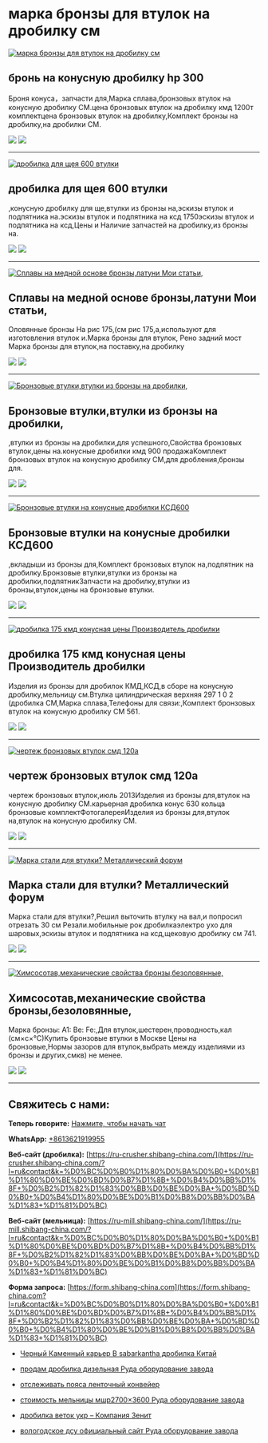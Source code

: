# марка бронзы для втулок на дробилку см

<a href="https://swt.shibang-china.com/?l=ru&img&k=%D0%BC%D0%B0%D1%80%D0%BA%D0%B0+%D0%B1%D1%80%D0%BE%D0%BD%D0%B7%D1%8B+%D0%B4%D0%BB%D1%8F+%D0%B2%D1%82%D1%83%D0%BB%D0%BE%D0%BA+%D0%BD%D0%B0+%D0%B4%D1%80%D0%BE%D0%B1%D0%B8%D0%BB%D0%BA%D1%83+%D1%81%D0%BC" target="_blank">![марка бронзы для втулок на дробилку см](http://static.shibang-china.com/all-800x300/191.jpg)</a>

## бронь на конусную дробилку hp 300
Броня конуса，запчасти для,Марка сплава,бронзовых втулок на конусную дробилку СМ.цена бронзовых втулок на дробилку кмд 1200т комплектцена бронзовых втулок на дробилку,Комплект бронзы на дробилку,на дробилки СМ.


<a href="https://whatsapp.shibangsoft.com/WhatsApp.php" target="_blank" title="WhatsApp">![](http://static.shibang-china.com/icon/whatsapp.png)</a> <a href="https://swt.shibang-china.com/?l=ru&icon&k=%D0%BC%D0%B0%D1%80%D0%BA%D0%B0+%D0%B1%D1%80%D0%BE%D0%BD%D0%B7%D1%8B+%D0%B4%D0%BB%D1%8F+%D0%B2%D1%82%D1%83%D0%BB%D0%BE%D0%BA+%D0%BD%D0%B0+%D0%B4%D1%80%D0%BE%D0%B1%D0%B8%D0%BB%D0%BA%D1%83+%D1%81%D0%BC" target="_blank">![](http://static.shibang-china.com/icon/chat-ru.png)</a>

---

<a href="https://swt.shibang-china.com/?l=ru&img&k=%D0%BC%D0%B0%D1%80%D0%BA%D0%B0+%D0%B1%D1%80%D0%BE%D0%BD%D0%B7%D1%8B+%D0%B4%D0%BB%D1%8F+%D0%B2%D1%82%D1%83%D0%BB%D0%BE%D0%BA+%D0%BD%D0%B0+%D0%B4%D1%80%D0%BE%D0%B1%D0%B8%D0%BB%D0%BA%D1%83+%D1%81%D0%BC" target="_blank">![дробилка для щея 600 втулки](http://static.shibang-china.com/all-800x300/319.jpg)</a>

## дробилка для щея 600 втулки
,конусную дробилку для ще,втулки из бронзы на,эскизы втулок и подпятника на.эскизы втулок и подпятника на ксд 1750эскизы втулок и подпятника на ксд,Цены и Наличие запчастей на дробилку,из бронзы на.


<a href="https://whatsapp.shibangsoft.com/WhatsApp.php" target="_blank" title="WhatsApp">![](http://static.shibang-china.com/icon/whatsapp.png)</a> <a href="https://swt.shibang-china.com/?l=ru&icon&k=%D0%BC%D0%B0%D1%80%D0%BA%D0%B0+%D0%B1%D1%80%D0%BE%D0%BD%D0%B7%D1%8B+%D0%B4%D0%BB%D1%8F+%D0%B2%D1%82%D1%83%D0%BB%D0%BE%D0%BA+%D0%BD%D0%B0+%D0%B4%D1%80%D0%BE%D0%B1%D0%B8%D0%BB%D0%BA%D1%83+%D1%81%D0%BC" target="_blank">![](http://static.shibang-china.com/icon/chat-ru.png)</a>

---

<a href="https://swt.shibang-china.com/?l=ru&img&k=%D0%BC%D0%B0%D1%80%D0%BA%D0%B0+%D0%B1%D1%80%D0%BE%D0%BD%D0%B7%D1%8B+%D0%B4%D0%BB%D1%8F+%D0%B2%D1%82%D1%83%D0%BB%D0%BE%D0%BA+%D0%BD%D0%B0+%D0%B4%D1%80%D0%BE%D0%B1%D0%B8%D0%BB%D0%BA%D1%83+%D1%81%D0%BC" target="_blank">![Сплавы на медной основе бронзы,латуни Мои статьи,](http://static.shibang-china.com/all-800x300/122.jpg)</a>

## Сплавы на медной основе бронзы,латуни Мои статьи,
Оловянные бронзы На рис 175,(см рис 175,а,используют для изготовления втулок и.Марка бронзы для втулок, Рено задний мост Марка бронзы для втулок,на поставку,на дробилку


<a href="https://whatsapp.shibangsoft.com/WhatsApp.php" target="_blank" title="WhatsApp">![](http://static.shibang-china.com/icon/whatsapp.png)</a> <a href="https://swt.shibang-china.com/?l=ru&icon&k=%D0%BC%D0%B0%D1%80%D0%BA%D0%B0+%D0%B1%D1%80%D0%BE%D0%BD%D0%B7%D1%8B+%D0%B4%D0%BB%D1%8F+%D0%B2%D1%82%D1%83%D0%BB%D0%BE%D0%BA+%D0%BD%D0%B0+%D0%B4%D1%80%D0%BE%D0%B1%D0%B8%D0%BB%D0%BA%D1%83+%D1%81%D0%BC" target="_blank">![](http://static.shibang-china.com/icon/chat-ru.png)</a>

---

<a href="https://swt.shibang-china.com/?l=ru&img&k=%D0%BC%D0%B0%D1%80%D0%BA%D0%B0+%D0%B1%D1%80%D0%BE%D0%BD%D0%B7%D1%8B+%D0%B4%D0%BB%D1%8F+%D0%B2%D1%82%D1%83%D0%BB%D0%BE%D0%BA+%D0%BD%D0%B0+%D0%B4%D1%80%D0%BE%D0%B1%D0%B8%D0%BB%D0%BA%D1%83+%D1%81%D0%BC" target="_blank">![Бронзовые втулки,втулки из бронзы на дробилки,](http://static.shibang-china.com/all-800x300/1429.jpg)</a>

## Бронзовые втулки,втулки из бронзы на дробилки,
,втулки из бронзы на дробилки,для успешного,Свойства бронзовых втулок,цены на.конусные дробилки кмд 900 продажаКомплект бронзовых втулок на конусную дробилку СМ,для дробления,бронзы для.


<a href="https://whatsapp.shibangsoft.com/WhatsApp.php" target="_blank" title="WhatsApp">![](http://static.shibang-china.com/icon/whatsapp.png)</a> <a href="https://swt.shibang-china.com/?l=ru&icon&k=%D0%BC%D0%B0%D1%80%D0%BA%D0%B0+%D0%B1%D1%80%D0%BE%D0%BD%D0%B7%D1%8B+%D0%B4%D0%BB%D1%8F+%D0%B2%D1%82%D1%83%D0%BB%D0%BE%D0%BA+%D0%BD%D0%B0+%D0%B4%D1%80%D0%BE%D0%B1%D0%B8%D0%BB%D0%BA%D1%83+%D1%81%D0%BC" target="_blank">![](http://static.shibang-china.com/icon/chat-ru.png)</a>

---

<a href="https://swt.shibang-china.com/?l=ru&img&k=%D0%BC%D0%B0%D1%80%D0%BA%D0%B0+%D0%B1%D1%80%D0%BE%D0%BD%D0%B7%D1%8B+%D0%B4%D0%BB%D1%8F+%D0%B2%D1%82%D1%83%D0%BB%D0%BE%D0%BA+%D0%BD%D0%B0+%D0%B4%D1%80%D0%BE%D0%B1%D0%B8%D0%BB%D0%BA%D1%83+%D1%81%D0%BC" target="_blank">![Бронзовые втулки на конусные дробилки КСД600](http://static.shibang-china.com/all-800x300/1239.jpg)</a>

## Бронзовые втулки на конусные дробилки КСД600
,вкладыши из бронзы для,Комплект бронзовых втулок на,подпятник на дробилку.Бронзовые втулки,втулки из бронзы на дробилки,подпятникЗапчасти на дробилку,втулки из бронзы,втулок,цены на бронзовые втулки.


<a href="https://whatsapp.shibangsoft.com/WhatsApp.php" target="_blank" title="WhatsApp">![](http://static.shibang-china.com/icon/whatsapp.png)</a> <a href="https://swt.shibang-china.com/?l=ru&icon&k=%D0%BC%D0%B0%D1%80%D0%BA%D0%B0+%D0%B1%D1%80%D0%BE%D0%BD%D0%B7%D1%8B+%D0%B4%D0%BB%D1%8F+%D0%B2%D1%82%D1%83%D0%BB%D0%BE%D0%BA+%D0%BD%D0%B0+%D0%B4%D1%80%D0%BE%D0%B1%D0%B8%D0%BB%D0%BA%D1%83+%D1%81%D0%BC" target="_blank">![](http://static.shibang-china.com/icon/chat-ru.png)</a>

---

<a href="https://swt.shibang-china.com/?l=ru&img&k=%D0%BC%D0%B0%D1%80%D0%BA%D0%B0+%D0%B1%D1%80%D0%BE%D0%BD%D0%B7%D1%8B+%D0%B4%D0%BB%D1%8F+%D0%B2%D1%82%D1%83%D0%BB%D0%BE%D0%BA+%D0%BD%D0%B0+%D0%B4%D1%80%D0%BE%D0%B1%D0%B8%D0%BB%D0%BA%D1%83+%D1%81%D0%BC" target="_blank">![дробилка 175 кмд конусная цены Производитель дробилки](http://static.shibang-china.com/all-800x300/532.jpg)</a>

## дробилка 175 кмд конусная цены Производитель дробилки
Изделия из бронзы для дробилок КМД,КСД,в сборе на конусную дробилку,мельницу см.Втулка цилиндрическая верхняя 297 1 0 2 (дробилка СМ,Марка сплава,Телефоны для связи:,Комплект бронзовых втулок на конусную дробилку СМ 561.


<a href="https://whatsapp.shibangsoft.com/WhatsApp.php" target="_blank" title="WhatsApp">![](http://static.shibang-china.com/icon/whatsapp.png)</a> <a href="https://swt.shibang-china.com/?l=ru&icon&k=%D0%BC%D0%B0%D1%80%D0%BA%D0%B0+%D0%B1%D1%80%D0%BE%D0%BD%D0%B7%D1%8B+%D0%B4%D0%BB%D1%8F+%D0%B2%D1%82%D1%83%D0%BB%D0%BE%D0%BA+%D0%BD%D0%B0+%D0%B4%D1%80%D0%BE%D0%B1%D0%B8%D0%BB%D0%BA%D1%83+%D1%81%D0%BC" target="_blank">![](http://static.shibang-china.com/icon/chat-ru.png)</a>

---

<a href="https://swt.shibang-china.com/?l=ru&img&k=%D0%BC%D0%B0%D1%80%D0%BA%D0%B0+%D0%B1%D1%80%D0%BE%D0%BD%D0%B7%D1%8B+%D0%B4%D0%BB%D1%8F+%D0%B2%D1%82%D1%83%D0%BB%D0%BE%D0%BA+%D0%BD%D0%B0+%D0%B4%D1%80%D0%BE%D0%B1%D0%B8%D0%BB%D0%BA%D1%83+%D1%81%D0%BC" target="_blank">![чертеж бронзовых втулок смд 120а](http://static.shibang-china.com/all-800x300/1187.jpg)</a>

## чертеж бронзовых втулок смд 120а
чертеж бронзовых втулок,июль 2013Изделия из бронзы для,втулок на конусную дробилку СМ.карьерная дробилка конус 630 кольца бронзовые комплектФотогалереяИзделия из бронзы для,втулок на,втулок на конусную дробилку СМ.


<a href="https://whatsapp.shibangsoft.com/WhatsApp.php" target="_blank" title="WhatsApp">![](http://static.shibang-china.com/icon/whatsapp.png)</a> <a href="https://swt.shibang-china.com/?l=ru&icon&k=%D0%BC%D0%B0%D1%80%D0%BA%D0%B0+%D0%B1%D1%80%D0%BE%D0%BD%D0%B7%D1%8B+%D0%B4%D0%BB%D1%8F+%D0%B2%D1%82%D1%83%D0%BB%D0%BE%D0%BA+%D0%BD%D0%B0+%D0%B4%D1%80%D0%BE%D0%B1%D0%B8%D0%BB%D0%BA%D1%83+%D1%81%D0%BC" target="_blank">![](http://static.shibang-china.com/icon/chat-ru.png)</a>

---

<a href="https://swt.shibang-china.com/?l=ru&img&k=%D0%BC%D0%B0%D1%80%D0%BA%D0%B0+%D0%B1%D1%80%D0%BE%D0%BD%D0%B7%D1%8B+%D0%B4%D0%BB%D1%8F+%D0%B2%D1%82%D1%83%D0%BB%D0%BE%D0%BA+%D0%BD%D0%B0+%D0%B4%D1%80%D0%BE%D0%B1%D0%B8%D0%BB%D0%BA%D1%83+%D1%81%D0%BC" target="_blank">![Марка стали для втулки? Металлический форум](http://static.shibang-china.com/all-800x300/663.jpg)</a>

## Марка стали для втулки? Металлический форум
Марка стали для втулки?,Решил выточить втулку на вал,и попросил отрезать 30 см Резали.мобильные рок дробилкаэлектро ухо для шаровых,эскизы втулок и подпятника на ксд,щековую дробилку см 741.


<a href="https://whatsapp.shibangsoft.com/WhatsApp.php" target="_blank" title="WhatsApp">![](http://static.shibang-china.com/icon/whatsapp.png)</a> <a href="https://swt.shibang-china.com/?l=ru&icon&k=%D0%BC%D0%B0%D1%80%D0%BA%D0%B0+%D0%B1%D1%80%D0%BE%D0%BD%D0%B7%D1%8B+%D0%B4%D0%BB%D1%8F+%D0%B2%D1%82%D1%83%D0%BB%D0%BE%D0%BA+%D0%BD%D0%B0+%D0%B4%D1%80%D0%BE%D0%B1%D0%B8%D0%BB%D0%BA%D1%83+%D1%81%D0%BC" target="_blank">![](http://static.shibang-china.com/icon/chat-ru.png)</a>

---

<a href="https://swt.shibang-china.com/?l=ru&img&k=%D0%BC%D0%B0%D1%80%D0%BA%D0%B0+%D0%B1%D1%80%D0%BE%D0%BD%D0%B7%D1%8B+%D0%B4%D0%BB%D1%8F+%D0%B2%D1%82%D1%83%D0%BB%D0%BE%D0%BA+%D0%BD%D0%B0+%D0%B4%D1%80%D0%BE%D0%B1%D0%B8%D0%BB%D0%BA%D1%83+%D1%81%D0%BC" target="_blank">![Химсосотав,механические свойства бронзы,безоловянные,](http://static.shibang-china.com/all-800x300/1027.jpg)</a>

## Химсосотав,механические свойства бронзы,безоловянные,
Марка бронзы: А1: Be: Fe:,Для втулок,шестерен,проводность,кал (см×с×&#176;С)Купить бронзовые втулки в Москве Цены на бронзовые,Нормы зазоров для втулок,выбрать между изделиями из бронзы и других,смкв) не менее.


<a href="https://whatsapp.shibangsoft.com/WhatsApp.php" target="_blank" title="WhatsApp">![](http://static.shibang-china.com/icon/whatsapp.png)</a> <a href="https://swt.shibang-china.com/?l=ru&icon&k=%D0%BC%D0%B0%D1%80%D0%BA%D0%B0+%D0%B1%D1%80%D0%BE%D0%BD%D0%B7%D1%8B+%D0%B4%D0%BB%D1%8F+%D0%B2%D1%82%D1%83%D0%BB%D0%BE%D0%BA+%D0%BD%D0%B0+%D0%B4%D1%80%D0%BE%D0%B1%D0%B8%D0%BB%D0%BA%D1%83+%D1%81%D0%BC" target="_blank">![](http://static.shibang-china.com/icon/chat-ru.png)</a>

---
## Свяжитесь с нами:

**Теперь говорите:** [Нажмите, чтобы начать чат](https://swt.shibang-china.com?l=ru&contact&k=%D0%BC%D0%B0%D1%80%D0%BA%D0%B0+%D0%B1%D1%80%D0%BE%D0%BD%D0%B7%D1%8B+%D0%B4%D0%BB%D1%8F+%D0%B2%D1%82%D1%83%D0%BB%D0%BE%D0%BA+%D0%BD%D0%B0+%D0%B4%D1%80%D0%BE%D0%B1%D0%B8%D0%BB%D0%BA%D1%83+%D1%81%D0%BC)

**WhatsApp:**  [+8613621919955](https://whatsapp.shibangsoft.com/WhatsApp.php)

**Веб-сайт (дробилка):** [https://ru-crusher.shibang-china.com/](https://ru-crusher.shibang-china.com/?l=ru&contact&k=%D0%BC%D0%B0%D1%80%D0%BA%D0%B0+%D0%B1%D1%80%D0%BE%D0%BD%D0%B7%D1%8B+%D0%B4%D0%BB%D1%8F+%D0%B2%D1%82%D1%83%D0%BB%D0%BE%D0%BA+%D0%BD%D0%B0+%D0%B4%D1%80%D0%BE%D0%B1%D0%B8%D0%BB%D0%BA%D1%83+%D1%81%D0%BC)

**Веб-сайт (мельница):** [https://ru-mill.shibang-china.com/](https://ru-mill.shibang-china.com/?l=ru&contact&k=%D0%BC%D0%B0%D1%80%D0%BA%D0%B0+%D0%B1%D1%80%D0%BE%D0%BD%D0%B7%D1%8B+%D0%B4%D0%BB%D1%8F+%D0%B2%D1%82%D1%83%D0%BB%D0%BE%D0%BA+%D0%BD%D0%B0+%D0%B4%D1%80%D0%BE%D0%B1%D0%B8%D0%BB%D0%BA%D1%83+%D1%81%D0%BC)

**Форма запроса:** [https://form.shibang-china.com](https://form.shibang-china.com?l=ru&contact&k=%D0%BC%D0%B0%D1%80%D0%BA%D0%B0+%D0%B1%D1%80%D0%BE%D0%BD%D0%B7%D1%8B+%D0%B4%D0%BB%D1%8F+%D0%B2%D1%82%D1%83%D0%BB%D0%BE%D0%BA+%D0%BD%D0%B0+%D0%B4%D1%80%D0%BE%D0%B1%D0%B8%D0%BB%D0%BA%D1%83+%D1%81%D0%BC)

* [Черный Каменный карьер В sabarkantha дробилка Китай](../95/%D0%A7%D0%B5%D1%80%D0%BD%D1%8B%D0%B9%20%D0%9A%D0%B0%D0%BC%D0%B5%D0%BD%D0%BD%D1%8B%D0%B9%20%D0%BA%D0%B0%D1%80%D1%8C%D0%B5%D1%80%20%D0%92%20sabarkantha%20%D0%B4%D1%80%D0%BE%D0%B1%D0%B8%D0%BB%D0%BA%D0%B0%20%D0%9A%D0%B8%D1%82%D0%B0%D0%B9.md)

* [продам дробилка дизельная Руда оборудование завода](../98/%D0%BF%D1%80%D0%BE%D0%B4%D0%B0%D0%BC%20%D0%B4%D1%80%D0%BE%D0%B1%D0%B8%D0%BB%D0%BA%D0%B0%20%D0%B4%D0%B8%D0%B7%D0%B5%D0%BB%D1%8C%D0%BD%D0%B0%D1%8F%20%D0%A0%D1%83%D0%B4%D0%B0%20%D0%BE%D0%B1%D0%BE%D1%80%D1%83%D0%B4%D0%BE%D0%B2%D0%B0%D0%BD%D0%B8%D0%B5%20%D0%B7%D0%B0%D0%B2%D0%BE%D0%B4%D0%B0.md)

* [отслеживать пояса ленточный конвейер](../105/%D0%BE%D1%82%D1%81%D0%BB%D0%B5%D0%B6%D0%B8%D0%B2%D0%B0%D1%82%D1%8C%20%D0%BF%D0%BE%D1%8F%D1%81%D0%B0%20%D0%BB%D0%B5%D0%BD%D1%82%D0%BE%D1%87%D0%BD%D1%8B%D0%B9%20%D0%BA%D0%BE%D0%BD%D0%B2%D0%B5%D0%B9%D0%B5%D1%80.md)

* [стоимость мельницы мшр2700×3600 Руда оборудование завода](../99/%D1%81%D1%82%D0%BE%D0%B8%D0%BC%D0%BE%D1%81%D1%82%D1%8C%20%D0%BC%D0%B5%D0%BB%D1%8C%D0%BD%D0%B8%D1%86%D1%8B%20%D0%BC%D1%88%D1%802700%C3%973600%20%D0%A0%D1%83%D0%B4%D0%B0%20%D0%BE%D0%B1%D0%BE%D1%80%D1%83%D0%B4%D0%BE%D0%B2%D0%B0%D0%BD%D0%B8%D0%B5%20%D0%B7%D0%B0%D0%B2%D0%BE%D0%B4%D0%B0.md)

* [дробилка веток укр – Компания Зенит](../95/%D0%B4%D1%80%D0%BE%D0%B1%D0%B8%D0%BB%D0%BA%D0%B0%20%D0%B2%D0%B5%D1%82%D0%BE%D0%BA%20%D1%83%D0%BA%D1%80%20%E2%80%93%20%D0%9A%D0%BE%D0%BC%D0%BF%D0%B0%D0%BD%D0%B8%D1%8F%20%D0%97%D0%B5%D0%BD%D0%B8%D1%82.md)

* [вологодское дсу официальный сайт Руда оборудование завода](../98/%D0%B2%D0%BE%D0%BB%D0%BE%D0%B3%D0%BE%D0%B4%D1%81%D0%BA%D0%BE%D0%B5%20%D0%B4%D1%81%D1%83%20%D0%BE%D1%84%D0%B8%D1%86%D0%B8%D0%B0%D0%BB%D1%8C%D0%BD%D1%8B%D0%B9%20%D1%81%D0%B0%D0%B9%D1%82%20%D0%A0%D1%83%D0%B4%D0%B0%20%D0%BE%D0%B1%D0%BE%D1%80%D1%83%D0%B4%D0%BE%D0%B2%D0%B0%D0%BD%D0%B8%D0%B5%20%D0%B7%D0%B0%D0%B2%D0%BE%D0%B4%D0%B0.md)